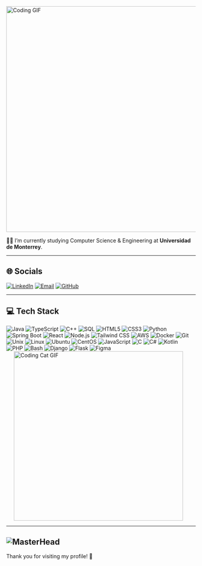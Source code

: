 <img src="https://media1.tenor.com/m/g3y2q5VQxvAAAAAd/cat-computer.gif" alt="Coding GIF" width="600" />


🐱‍👤 I’m currently studying Computer Science & Engineering at **Universidad de Monterrey**.

---

## 🌐 Socials

[![LinkedIn](https://img.shields.io/badge/LinkedIn-0A66C2?style=for-the-badge&logo=linkedin&logoColor=white)](https://www.linkedin.com/in/mauricio-gonzalez-valero-41509a258/) 
[![Email](https://img.shields.io/badge/Email-D14836?style=for-the-badge&logo=gmail&logoColor=white)](mailto:maugzzv2404@gmail.com)
[![GitHub](https://img.shields.io/badge/GitHub-181717?style=for-the-badge&logo=github&logoColor=white)](https://github.com/maugonzalezv) 


---

## 💻 Tech Stack

<div style="display: flex; align-items: flex-start; justify-content: space-between; flex-wrap: wrap;">
  <!-- Columna izquierda: Tech Badges -->
  <div style="flex: 1; min-width: 300px;">
    <!-- Aquí van todos tus badges -->
    <img
      src="https://img.shields.io/badge/Java-007396?style=for-the-badge&logo=java&logoColor=white"
      alt="Java"
    />
    <img
      src="https://img.shields.io/badge/TypeScript-3178C6?style=for-the-badge&logo=typescript&logoColor=white"
      alt="TypeScript"
    />
    <img
      src="https://img.shields.io/badge/C%2B%2B-00599C?style=for-the-badge&logo=c%2B%2B&logoColor=white"
      alt="C++"
    />
    <img
      src="https://img.shields.io/badge/SQL-4479A1?style=for-the-badge&logo=mysql&logoColor=white"
      alt="SQL"
    />
    <img
      src="https://img.shields.io/badge/HTML5-E34F26?style=for-the-badge&logo=html5&logoColor=white"
      alt="HTML5"
    />
    <img
      src="https://img.shields.io/badge/CSS3-1572B6?style=for-the-badge&logo=css3&logoColor=white"
      alt="CSS3"
    />
    <img
      src="https://img.shields.io/badge/Python-3776AB?style=for-the-badge&logo=python&logoColor=white"
      alt="Python"
    />
    <img
      src="https://img.shields.io/badge/Spring_Boot-6DB33F?style=for-the-badge&logo=springboot&logoColor=white"
      alt="Spring Boot"
    />
    <img
      src="https://img.shields.io/badge/React-20232A?style=for-the-badge&logo=react&logoColor=61DAFB"
      alt="React"
    />
    <img
      src="https://img.shields.io/badge/Node.js-339933?style=for-the-badge&logo=nodedotjs&logoColor=white"
      alt="Node.js"
    />
    <img
      src="https://img.shields.io/badge/TailwindCSS-38B2AC?style=for-the-badge&logo=tailwindcss&logoColor=white"
      alt="Tailwind CSS"
    />
    <img
      src="https://img.shields.io/badge/AWS-232F3E?style=for-the-badge&logo=amazonaws&logoColor=white"
      alt="AWS"
    />
    <img
      src="https://img.shields.io/badge/Docker-2496ED?style=for-the-badge&logo=docker&logoColor=white"
      alt="Docker"
    />
    <img
      src="https://img.shields.io/badge/Git-F05032?style=for-the-badge&logo=git&logoColor=white"
      alt="Git"
    />
    <img
      src="https://img.shields.io/badge/Unix-000000?style=for-the-badge&logo=unix&logoColor=white"
      alt="Unix"
    />
    <img
      src="https://img.shields.io/badge/Linux-FCC624?style=for-the-badge&logo=linux&logoColor=black"
      alt="Linux"
    />
    <img
      src="https://img.shields.io/badge/Ubuntu-E95420?style=for-the-badge&logo=ubuntu&logoColor=white"
      alt="Ubuntu"
    />
    <img
      src="https://img.shields.io/badge/CentOS-262577?style=for-the-badge&logo=centos&logoColor=white"
      alt="CentOS"
    />
    <img
      src="https://img.shields.io/badge/JavaScript-F7DF1E?style=for-the-badge&logo=javascript&logoColor=black"
      alt="JavaScript"
    />
    <img
      src="https://img.shields.io/badge/C-00599C?style=for-the-badge&logo=c&logoColor=white"
      alt="C"
    />
    <img
      src="https://img.shields.io/badge/C%23-239120?style=for-the-badge&logo=c%23&logoColor=white"
      alt="C#"
    />
    <img
      src="https://img.shields.io/badge/Kotlin-0095D5?style=for-the-badge&logo=kotlin&logoColor=white"
      alt="Kotlin"
    />
    <img
      src="https://img.shields.io/badge/PHP-777BB4?style=for-the-badge&logo=php&logoColor=white"
      alt="PHP"
    />
    <img
      src="https://img.shields.io/badge/Bash-4EAA25?style=for-the-badge&logo=gnu-bash&logoColor=white"
      alt="Bash"
    />
    <img
      src="https://img.shields.io/badge/Django-092E20?style=for-the-badge&logo=django&logoColor=white"
      alt="Django"
    />
    <img
      src="https://img.shields.io/badge/Flask-000000?style=for-the-badge&logo=flask&logoColor=white"
      alt="Flask"
    />
    <img
      src="https://img.shields.io/badge/Figma-F24E1E?style=for-the-badge&logo=figma&logoColor=white"
      alt="Figma"/>
  </div>

  <!-- Columna derecha: GIF del gato -->
  <div style="flex: 0 0 auto; margin-left: 20px;">
    <img
      src="https://media1.tenor.com/m/g3y2q5VQxvAAAAAd/cat-computer.gif"
      alt="Coding Cat GIF"
      width="450"
    />
  </div>
</div>



---


![MasterHead](https://user-images.githubusercontent.com/113350806/236842414-18101a37-92f5-4de7-a46d-eeaca6e16cbd.gif)
---

Thank you for visiting my profile! 👋
